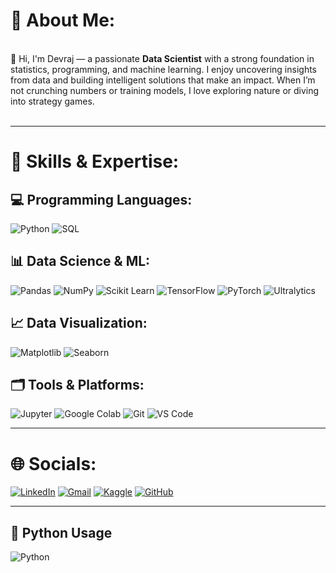  # 💫 About Me:
<br>👋 Hi, I'm Devraj  — a passionate **Data Scientist** with a strong foundation in statistics, programming, and machine learning. I enjoy uncovering insights from data and building intelligent solutions that make an impact. When I’m not crunching numbers or training models, I love exploring nature or diving into strategy games.<br><br> 

---

# 🧠 Skills & Expertise:

## 💻 Programming Languages:
![Python](https://img.shields.io/badge/Python-3776AB?style=for-the-badge&logo=python&logoColor=white) 
![SQL](https://img.shields.io/badge/SQL-4479A1?style=for-the-badge&logo=postgresql&logoColor=white)  

## 📊 Data Science & ML:
![Pandas](https://img.shields.io/badge/Pandas-150458?style=for-the-badge&logo=pandas&logoColor=white)
![NumPy](https://img.shields.io/badge/Numpy-013243?style=for-the-badge&logo=numpy&logoColor=white)
![Scikit Learn](https://img.shields.io/badge/Scikit--Learn-F7931E?style=for-the-badge&logo=scikit-learn&logoColor=white)
![TensorFlow](https://img.shields.io/badge/TensorFlow-FF6F00?style=for-the-badge&logo=tensorflow&logoColor=white) 
![PyTorch](https://img.shields.io/badge/PyTorch-E34A6F?style=for-the-badge&logo=pytorch&logoColor=white)
![Ultralytics](https://img.shields.io/badge/Ultralytics-FFD21F?style=for-the-badge&logo=ultralytics&logoColor=black)



## 📈 Data Visualization:
![Matplotlib](https://img.shields.io/badge/Matplotlib-11557c?style=for-the-badge&logo=matplotlib&logoColor=white)
![Seaborn](https://img.shields.io/badge/Seaborn-2C2D72?style=for-the-badge&logo=python&logoColor=white) 

## 🗂️ Tools & Platforms:
![Jupyter](https://img.shields.io/badge/Jupyter-F37626?style=for-the-badge&logo=jupyter&logoColor=white)
![Google Colab](https://img.shields.io/badge/Google%20Colab-F9AB00?style=for-the-badge&logo=google-colab&logoColor=white) 
![Git](https://img.shields.io/badge/Git-F05032?style=for-the-badge&logo=git&logoColor=white)
![VS Code](https://img.shields.io/badge/VS%20Code-007ACC?style=for-the-badge&logo=visual-studio-code&logoColor=white)

---

# 🌐 Socials:

[![LinkedIn](https://img.shields.io/badge/LinkedIn-blue?style=for-the-badge&logo=linkedin&logoColor=white)](https://www.linkedin.com/in/devraj-gaikwad-91ab21264/)
[![Gmail](https://img.shields.io/badge/Gmail-red?style=for-the-badge&logo=gmail&logoColor=white)](mailto:devrajgaikwad79@gmail.com)
[![Kaggle](https://img.shields.io/badge/Kaggle-20BEFF?style=for-the-badge&logo=kaggle&logoColor=white)](https://www.kaggle.com/)
[![GitHub](https://img.shields.io/badge/GitHub-black?style=for-the-badge&logo=github&logoColor=white)](https://github.com/Devraj8068)

---
 
 ## 🐍 Python Usage

 ![Python](https://img.shields.io/badge/Python-100%25-blue?style=for-the-badge&logo=python&logoColor=white)


